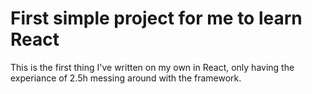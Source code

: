 # First simple project for me to learn React

This is the first thing I've written on my own in React, only having the experiance of 2.5h messing around with the framework.
